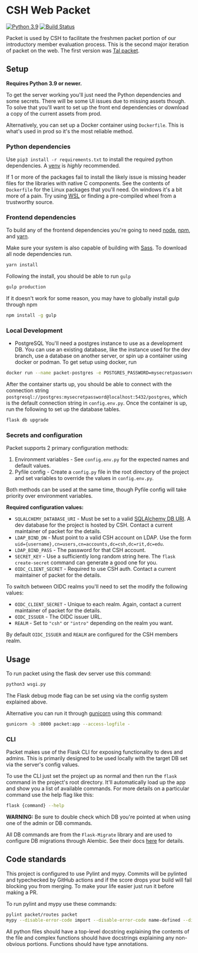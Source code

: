 # CSH Web Packet

[![Python 3.9](https://img.shields.io/badge/python-3.9-blue.svg)](https://www.python.org/downloads/release/python-390/)
[![Build Status](https://travis-ci.com/ComputerScienceHouse/packet.svg?branch=develop)](https://travis-ci.com/ComputerScienceHouse/packet)

Packet is used by CSH to facilitate the freshmen packet portion of our introductory member evaluation process. This is 
the second major iteration of packet on the web. The first version was 
[Tal packet](https://github.com/TalCohen/CSHWebPacket).

## Setup
**Requires Python 3.9 or newer.**

To get the server working you'll just need the Python dependencies and some secrets. There will be some UI issues due 
to missing assets though. To solve that you'll want to set up the front end dependencies or download a copy of the 
current assets from prod.

Alternatively, you can set up a Docker container using `Dockerfile`. This is what's used in prod so it's the most 
reliable method.

### Python dependencies
Use `pip3 install -r requirements.txt` to install the required python dependencies. A 
[venv](https://packaging.python.org/tutorials/installing-packages/#creating-virtual-environments) is *highly* 
recommended. 

If 1 or more of the packages fail to install the likely issue is missing header files for the libraries with native C 
components. See the contents of `Dockerfile` for the Linux packages that you'll need. On windows it's a bit more of a 
pain. Try using [WSL](https://docs.microsoft.com/en-us/windows/wsl/about) or finding a pre-compiled wheel from a 
trustworthy source.

### Frontend dependencies
To build any of the frontend dependencies you're going to need [node](https://nodejs.org/), 
[npm](https://www.npmjs.com/get-npm), and [yarn](https://yarnpkg.com/).

Make sure your system is also capable of building with [Sass](https://sass-lang.com/). To download all node 
dependencies run.
```bash
yarn install
```

Following the install, you should be able to run `gulp`
```bash
gulp production
```

If it doesn't work for some reason, you may have to globally install gulp through npm
```bash
npm install -g gulp
```

### Local Development
* PostgreSQL
You'll need a postgres instance to use as a development DB.
You can use an existing database, like the instance used for the dev branch, use a database on another server, or spin up a container using docker or podman. 
To get setup using docker, run
```bash
docker run --name packet-postgres -e POSTGRES_PASSWORD=mysecretpassword -d -p 5432:5432 postgres
```
After the container starts up, you should be able to connect with the connection string `postgresql://postgres:mysecretpassword@localhost:5432/postgres`, which is the default connection string in `config.env.py`.
Once the container is up, run the following to set up the database tables.
```bash
flask db upgrade
```

### Secrets and configuration
Packet supports 2 primary configuration methods:
1. Environment variables - See `config.env.py` for the expected names and default values.
2. Pyfile config - Create a `config.py` file in the root directory of the project and set variables to override the 
values in `config.env.py`.

Both methods can be used at the same time, though Pyfile config will take priority over environment variables.

**Required configuration values:**
* `SQLALCHEMY_DATABASE_URI` - Must be set to a valid [SQLAlchemy DB URI](http://flask-sqlalchemy.pocoo.org/2.3/config/#connection-uri-format). 
A dev database for the project is hosted by CSH. Contact a current maintainer of packet for the details.
* `LDAP_BIND_DN` - Must point to a valid CSH account on LDAP. Use the form 
`uid={username},cn=users,cn=accounts,dc=csh,dc=rit,dc=edu`.
* `LDAP_BIND_PASS` - The password for that CSH account.
* `SECRET_KEY` - Use a sufficiently long random string here. The `flask create-secret` command can generate a good one 
for you.
* `OIDC_CLIENT_SECRET` - Required to use CSH auth. Contact a current maintainer of packet for the details.

To switch between OIDC realms you'll need to set the modify the following values:
* `OIDC_CLIENT_SECRET` - Unique to each realm. Again, contact a current maintainer of packet for the details.
* `OIDC_ISSUER` - The OIDC issuer URL.
* `REALM` - Set to `"csh"` or `"intro"` depending on the realm you want.

By default `OIDC_ISSUER` and `REALM` are configured for the CSH members realm.

## Usage
To run packet using the flask dev server use this command:
```bash
python3 wsgi.py
```
The Flask debug mode flag can be set using via the config system explained above.

Alternative you can run it through [gunicorn](https://gunicorn.org/) using this command:
```bash
gunicorn -b :8000 packet:app --access-logfile -
```

### CLI
Packet makes use of the Flask CLI for exposing functionality to devs and admins. This is primarily designed to be used 
locally with the target DB set via the server's config values.

To use the CLI just set the project up as normal and then run the `flask` command in the project's root directory. 
It'll automatically load up the app and show you a list of available commands. For more details on a particular command 
use the help flag like this:
```bash
flask {command} --help
```

**WARNING:** Be sure to double check which DB you're pointed at when using one of the admin or DB commands.

All DB commands are from the `Flask-Migrate` library and are used to configure DB migrations through Alembic. See their 
docs [here](https://flask-migrate.readthedocs.io/en/latest/) for details. 

## Code standards
This project is configured to use Pylint and mypy. Commits will be pylinted and typechecked by GitHub actions and if the
score drops your build will fail blocking you from merging. To make your life easier just run it before making a PR.

To run pylint and mypy use these commands:
```bash
pylint packet/routes packet
mypy --disable-error-code import --disable-error-code name-defined --disallow-untyped-defs --exclude routes packet
```

All python files should have a top-level docstring explaining the contents of the file and complex functions should 
have docstrings explaining any non-obvious portions. Functions should have type annotations.
